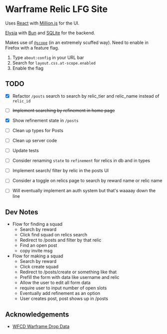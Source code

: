 # Warframe Relic LFG Site

Uses [React](https://react.dev/) with [Million.js](https://million.dev/) for the UI.

[Elysia](https://elysiajs.com) with [Bun](https://bun.sh) and [SQLite](https://bun.sh/docs/api/sqlite) for the backend.

Makes use of [`@scope`](https://developer.mozilla.org/en-US/docs/Web/CSS/@scope) (in an extremely scuffed way). Need to enable in Firefox with a feature flag.

1. Type `about:config` in your URL bar
2. Search for `layout.css.at-scope.enabled`
3. Enable the flag

## TODO

- [x] Refactor `/posts` search to search by relic_tier and relic_name instead of `relic_id`

- [ ] ~~Implement searching by refinement in home page~~
- [x] Show refinement state in `/posts`
- [ ] Clean up types for Posts
- [ ] Clean up server code
- [ ] Update tests
- [ ] Consider renaming `state` to `refinement` for relics in db and in types
- [ ] Implement search/ filter by relic in the posts UI
- [ ] Consider a toggle on relics page to search by reward name or relic name
- [ ] Will eventually implement an auth system but that's waaaay down the line

## Dev Notes

- Flow for finding a squad
  - Search by reward
  - Click find squad on relics search
  - Redirect to /posts and filter by that relic
  - Find an open post
  - copy invite msg
- Flow for making a squad
  - Search by reward
  - Click create squad
  - Redirect to /posts/create or something like that
  - Prefill the form with data like username and relic
  - Allow the user to edit all form data
  - require user to input number of open slots
  - Eventually add refinement as an option
  - User creates post, post shows up in /posts

## Acknowledgements

- [WFCD Warframe Drop Data](https://github.com/WFCD/warframe-drop-data#api-endpoints)
